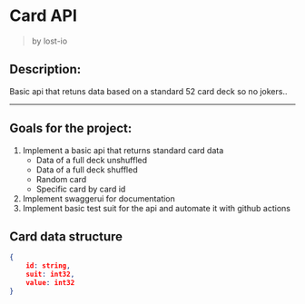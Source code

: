 # Card API
> by lost-io


## Description:

Basic api that retuns data based on a standard 52 card deck so no jokers..


----

## Goals for the project:

1. Implement a basic api that returns standard card data
	- Data of a full deck unshuffled
	- Data of a full deck shuffled
	- Random card
 	- Specific card by card id
2. Implement swaggerui for documentation
3. Implement basic test suit for the api and automate it with github actions



## Card data structure

````json
{
	id: string,
	suit: int32,
	value: int32
}
````







	
